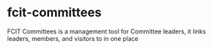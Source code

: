 # fcit-committees
FCIT Committees is a management tool for Committee leaders, it links leaders, members, and visitors to in one place
